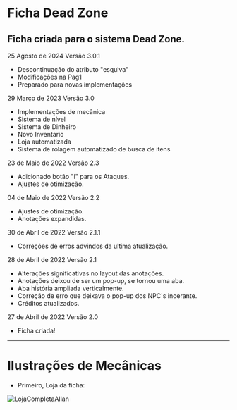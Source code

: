 # Ficha Dead Zone
Ficha criada para o sistema Dead Zone. 
----------------------------------------------
25 Agosto de 2024
Versão 3.0.1
- Descontinuação do atributo "esquiva"
- Modificações na Pag1
- Preparado para novas implementações
  
29 Março de 2023
Versão 3.0
- Implementações de mecânica 
- Sistema de nível
- Sistema de Dinheiro
- Novo Inventario
- Loja automatizada
- Sistema de rolagem automatizado de busca de itens

23 de Maio de 2022
Versão 2.3
- Adicionado botão "i" para os Ataques.
- Ajustes de otimização.

04 de Maio de 2022
Versão 2.2
- Ajustes de otimização.
- Anotações expandidas.

30 de Abril de 2022
Versão 2.1.1
- Correções de erros advindos da ultima atualização.

28 de Abril de 2022
Versão 2.1
- Alterações significativas no layout das anotações.
- Anotações deixou de ser um pop-up, se tornou uma aba.
- Aba história ampliada verticalmente.
- Correção de erro que deixava o pop-up dos NPC's inoerante.
- Créditos atualizados.

27 de Abril de 2022
Versão 2.0
- Ficha criada!
---------------------------------------------------------------
# Ilustrações de Mecânicas

- Primeiro, Loja da ficha: 

![LojaCompletaAllan](https://user-images.githubusercontent.com/87247824/229298359-d127aa9a-d72e-4f96-9b17-c403de5f2549.gif)
